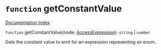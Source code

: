 # `function` getConstantValue

[Documentation Index](../README.md)

`function` getConstantValue(node: [AccessExpression](../type.AccessExpression/README.md)): `string` | `number`

Gets the constant value to emit for an expression representing an enum.

